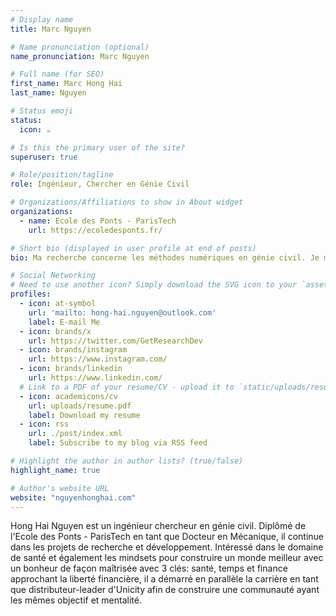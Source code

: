 ```yaml
---
# Display name
title: Marc Nguyen

# Name pronunciation (optional)
name_pronunciation: Marc Nguyen

# Full name (for SEO)
first_name: Marc Hong Hai
last_name: Nguyen

# Status emoji
status:
  icon: ☕️

# Is this the primary user of the site?
superuser: true

# Role/position/tagline
role: Ingénieur, Chercher en Génie Civil

# Organizations/Affiliations to show in About widget
organizations:
  - name: Ecole des Ponts - ParisTech
    url: https://ecoledesponts.fr/

# Short bio (displayed in user profile at end of posts)
bio: Ma recherche concerne les méthodes numériques en génie civil. Je m'intéresse largement en connaissances de la santé.

# Social Networking
# Need to use another icon? Simply download the SVG icon to your `assets/media/icons/` folder.
profiles:
  - icon: at-symbol
    url: 'mailto: hong-hai.nguyen@outlook.com'
    label: E-mail Me
  - icon: brands/x
    url: https://twitter.com/GetResearchDev
  - icon: brands/instagram
    url: https://www.instagram.com/
  - icon: brands/linkedin
    url: https://www.linkedin.com/
  # Link to a PDF of your resume/CV - upload it to `static/uploads/resume.pdf`
  - icon: academicons/cv
    url: uploads/resume.pdf
    label: Download my resume
  - icon: rss
    url: ./post/index.xml
    label: Subscribe to my blog via RSS feed

# Highlight the author in author lists? (true/false)
highlight_name: true

# Author's website URL
website: "nguyenhonghai.com"
---
```


Hong Hai Nguyen est un ingénieur chercheur en génie civil. Diplômé de l'Ecole des Ponts - ParisTech en tant que Docteur en Mécanique, il continue dans les projets de recherche et développement. 
Intéressé dans le domaine de santé et également les mindsets pour construire un monde meilleur avec un bonheur de façon maîtrisée avec 3 clés: santé, temps et finance approchant la liberté financière, il a démarré en parallèle la carrière en tant que distributeur-leader d'Unicity afin de construire une communauté ayant les mêmes objectif et mentalité.


